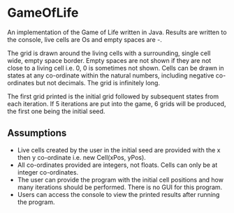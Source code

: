 # GameOfLife

An implementation of the Game of Life written in Java. Results are written to the console, live cells are Os and empty spaces are -. 

The grid is drawn around the living cells with a surrounding, single cell wide, empty space border. Empty spaces are not shown if they are not close to a living cell i.e. 0, 0 is sometimes not shown. Cells can be drawn in states at any co-ordinate within the natural numbers, including negative co-ordinates but not decimals. The grid is infinitely long.

The first grid printed is the initial grid followed by subsequent states from each iteration. If 5 iterations are put into the game, 6 grids will be produced, the first one being the initial seed.

## Assumptions

* Live cells created by the user in the initial seed are provided with the x then y co-ordinate i.e. new Cell(xPos, yPos).
* All co-ordinates provided are integers, not floats. Cells can only be at integer co-ordinates.
* The user can provide the program with the initial cell positions and how many iterations should be performed. There is no GUI for this program.
* Users can access the console to view the printed results after running the program.
